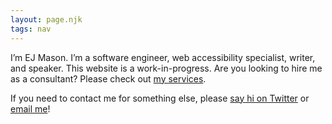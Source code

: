 ```yaml
---
layout: page.njk
tags: nav
---
```


I’m EJ Mason. I’m a software engineer, web accessibility specialist, writer, and speaker. This website is a work-in-progress. Are you looking to hire me as a consultant? Please check out <a href="./services">my services</a>.

If you need to contact me for something else, please [say hi on Twitter](https://www.twitter.com/codeability) or <a href="mailto:hey@ejmason.com" rel="noopener noreferrer">email me</a>!
